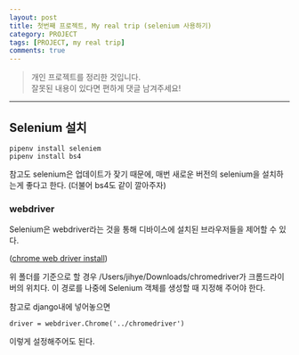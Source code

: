 ```yaml
---
layout: post
title: 첫번째 프로젝트, My real trip (selenium 사용하기)
category: PROJECT
tags: [PROJECT, my real trip]
comments: true
---
```


> 개인 프로젝트를 정리한 것입니다.     
잘못된 내용이 있다면 편하게 댓글 남겨주세요!     

<hr>

## Selenium 설치

```
pipenv install seleniem
pipenv install bs4
```

참고도 selenium은 업데이트가 잦기 때문에, 매번 새로운 버전의 selenium을 설치하는게 좋다고 한다. (더불어 bs4도 같이 깔아주자)

### webdriver
Selenium은 webdriver라는 것을 통해 디바이스에 설치된 브라우저들을 제어할 수 있다.

([chrome web driver install](https://sites.google.com/a/chromium.org/chromedriver/downloads))

위 폴더를 기준으로 할 경우 /Users/jihye/Downloads/chromedriver가 크롬드라이버의 위치다.
이 경로를 나중에 Selenium 객체를 생성할 때 지정해 주어야 한다.

참고로 django내에 넣어놓으면
```
driver = webdriver.Chrome('../chromedriver')
```
이렇게 설정해주어도 된다.
